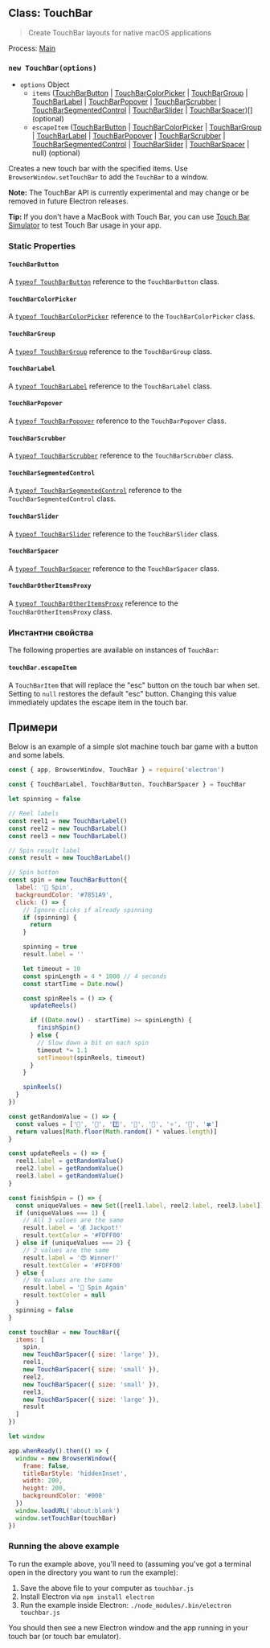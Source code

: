 ## Class: TouchBar

> Create TouchBar layouts for native macOS applications

Process: [Main](../tutorial/application-architecture.md#main-and-renderer-processes)

### `new TouchBar(options)`

* `options` Object
  * `items` ([TouchBarButton](touch-bar-button.md) | [TouchBarColorPicker](touch-bar-color-picker.md) | [TouchBarGroup](touch-bar-group.md) | [TouchBarLabel](touch-bar-label.md) | [TouchBarPopover](touch-bar-popover.md) | [TouchBarScrubber](touch-bar-scrubber.md) | [TouchBarSegmentedControl](touch-bar-segmented-control.md) | [TouchBarSlider](touch-bar-slider.md) | [TouchBarSpacer](touch-bar-spacer.md))[] (optional)
  * `escapeItem` ([TouchBarButton](touch-bar-button.md) | [TouchBarColorPicker](touch-bar-color-picker.md) | [TouchBarGroup](touch-bar-group.md) | [TouchBarLabel](touch-bar-label.md) | [TouchBarPopover](touch-bar-popover.md) | [TouchBarScrubber](touch-bar-scrubber.md) | [TouchBarSegmentedControl](touch-bar-segmented-control.md) | [TouchBarSlider](touch-bar-slider.md) | [TouchBarSpacer](touch-bar-spacer.md) | null) (optional)

Creates a new touch bar with the specified items. Use `BrowserWindow.setTouchBar` to add the `TouchBar` to a window.

**Note:** The TouchBar API is currently experimental and may change or be removed in future Electron releases.

**Tip:** If you don't have a MacBook with Touch Bar, you can use [Touch Bar Simulator](https://github.com/sindresorhus/touch-bar-simulator) to test Touch Bar usage in your app.

### Static Properties

#### `TouchBarButton`

A [`typeof TouchBarButton`](./touch-bar-button.md) reference to the `TouchBarButton` class.

#### `TouchBarColorPicker`

A [`typeof TouchBarColorPicker`](./touch-bar-color-picker.md) reference to the `TouchBarColorPicker` class.

#### `TouchBarGroup`

A [`typeof TouchBarGroup`](./touch-bar-group.md) reference to the `TouchBarGroup` class.

#### `TouchBarLabel`

A [`typeof TouchBarLabel`](./touch-bar-label.md) reference to the `TouchBarLabel` class.

#### `TouchBarPopover`

A [`typeof TouchBarPopover`](./touch-bar-popover.md) reference to the `TouchBarPopover` class.

#### `TouchBarScrubber`

A [`typeof TouchBarScrubber`](./touch-bar-scrubber.md) reference to the `TouchBarScrubber` class.

#### `TouchBarSegmentedControl`

A [`typeof TouchBarSegmentedControl`](./touch-bar-segmented-control.md) reference to the `TouchBarSegmentedControl` class.

#### `TouchBarSlider`

A [`typeof TouchBarSlider`](./touch-bar-slider.md) reference to the `TouchBarSlider` class.

#### `TouchBarSpacer`

A [`typeof TouchBarSpacer`](./touch-bar-spacer.md) reference to the `TouchBarSpacer` class.

#### `TouchBarOtherItemsProxy`

A [`typeof TouchBarOtherItemsProxy`](./touch-bar-other-items-proxy.md) reference to the `TouchBarOtherItemsProxy` class.

### Инстантни свойства

The following properties are available on instances of `TouchBar`:

#### `touchBar.escapeItem`

A `TouchBarItem` that will replace the "esc" button on the touch bar when set. Setting to `null` restores the default "esc" button. Changing this value immediately updates the escape item in the touch bar.

## Примери

Below is an example of a simple slot machine touch bar game with a button and some labels.

```javascript
const { app, BrowserWindow, TouchBar } = require('electron')

const { TouchBarLabel, TouchBarButton, TouchBarSpacer } = TouchBar

let spinning = false

// Reel labels
const reel1 = new TouchBarLabel()
const reel2 = new TouchBarLabel()
const reel3 = new TouchBarLabel()

// Spin result label
const result = new TouchBarLabel()

// Spin button
const spin = new TouchBarButton({
  label: '🎰 Spin',
  backgroundColor: '#7851A9',
  click: () => {
    // Ignore clicks if already spinning
    if (spinning) {
      return
    }

    spinning = true
    result.label = ''

    let timeout = 10
    const spinLength = 4 * 1000 // 4 seconds
    const startTime = Date.now()

    const spinReels = () => {
      updateReels()

      if ((Date.now() - startTime) >= spinLength) {
        finishSpin()
      } else {
        // Slow down a bit on each spin
        timeout *= 1.1
        setTimeout(spinReels, timeout)
      }
    }

    spinReels()
  }
})

const getRandomValue = () => {
  const values = ['🍒', '💎', '7️⃣', '🍊', '🔔', '⭐', '🍇', '🍀']
  return values[Math.floor(Math.random() * values.length)]
}

const updateReels = () => {
  reel1.label = getRandomValue()
  reel2.label = getRandomValue()
  reel3.label = getRandomValue()
}

const finishSpin = () => {
  const uniqueValues = new Set([reel1.label, reel2.label, reel3.label]).size
  if (uniqueValues === 1) {
    // All 3 values are the same
    result.label = '💰 Jackpot!'
    result.textColor = '#FDFF00'
  } else if (uniqueValues === 2) {
    // 2 values are the same
    result.label = '😍 Winner!'
    result.textColor = '#FDFF00'
  } else {
    // No values are the same
    result.label = '🙁 Spin Again'
    result.textColor = null
  }
  spinning = false
}

const touchBar = new TouchBar({
  items: [
    spin,
    new TouchBarSpacer({ size: 'large' }),
    reel1,
    new TouchBarSpacer({ size: 'small' }),
    reel2,
    new TouchBarSpacer({ size: 'small' }),
    reel3,
    new TouchBarSpacer({ size: 'large' }),
    result
  ]
})

let window

app.whenReady().then(() => {
  window = new BrowserWindow({
    frame: false,
    titleBarStyle: 'hiddenInset',
    width: 200,
    height: 200,
    backgroundColor: '#000'
  })
  window.loadURL('about:blank')
  window.setTouchBar(touchBar)
})
```

### Running the above example

To run the example above, you'll need to (assuming you've got a terminal open in the directory you want to run the example):

1. Save the above file to your computer as `touchbar.js`
2. Install Electron via `npm install electron`
3. Run the example inside Electron: `./node_modules/.bin/electron touchbar.js`

You should then see a new Electron window and the app running in your touch bar (or touch bar emulator).
